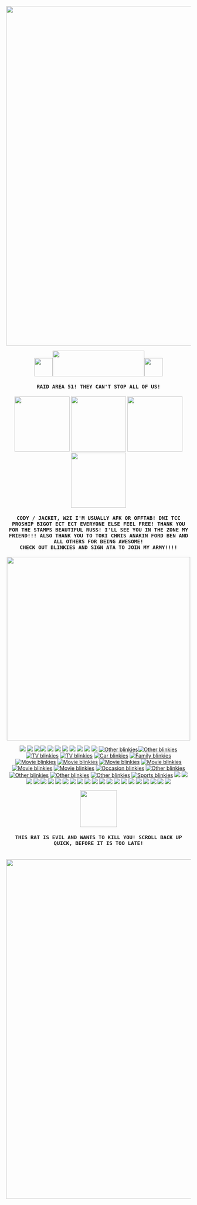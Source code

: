 <img width="925" src="https://horrorgifs.neocities.org/lines/5.gif">
<p align="center">
 <img width="50" src="https://horrorgifs.neocities.org/gifs/Fire/Candle/Candle%20(24).gif"><img width="250" height="70" src="https://horrorgifs.neocities.org/gifs/Bat/Bat%20(20).gif"><img width="50" src="https://horrorgifs.neocities.org/gifs/Fire/Candle/Candle%20(24).gif">
</p>

<h4 align="center"><samp> RAID AREA 51! THEY CAN'T STOP ALL OF US! </samp></h4>
<p align="center">
<h4 align="center"><samp>  </samp></h4>
<p align="center">
  <img width="150" src="https://media2.giphy.com/media/v1.Y2lkPTc5MGI3NjExYTdmcTZwZXp2bDQ3cTd0b2h6aHN1Mjd3eGk3djhjejlsazRtOW1leCZlcD12MV9pbnRlcm5hbF9naWZfYnlfaWQmY3Q9Zw/Oatxwtf5zTSeWDms4Y/giphy.gif"> <img width="150" src="https://media4.giphy.com/media/v1.Y2lkPTc5MGI3NjExZHppankzNDhveGVxZXBxMmNsMnVvMTYzOXJtcHk5YjFoOWl6eWZrayZlcD12MV9pbnRlcm5hbF9naWZfYnlfaWQmY3Q9Zw/pMW6KaoRhXFmbQAlNQ/giphy.gif"> <img width="150" src="https://media3.giphy.com/media/v1.Y2lkPTc5MGI3NjExMHVpOHJiYnRvcm9hano5bGxudDF4dTVkZTh3ZHdqZTE2dm5oaGRqciZlcD12MV9pbnRlcm5hbF9naWZfYnlfaWQmY3Q9Zw/CBQW6Q5f4opQ3ohPvd/giphy.gif"> <img width="150" src="https://media0.giphy.com/media/v1.Y2lkPTc5MGI3NjExemM1aXRyeWtlZXJ2dG03ZWIwN2ZzN3ptNzVkY2k5OHZsYXd2ZWdrMSZlcD12MV9pbnRlcm5hbF9naWZfYnlfaWQmY3Q9Zw/3RnZYBictfqnTnjaPr/giphy.gif">
</p>
<h4 align="center"><samp> CODY / JACKET, W2I I'M USUALLY AFK OR OFFTAB! DNI TCC PROSHIP BIGOT ECT ECT EVERYONE ELSE FEEL FREE!
THANK YOU FOR THE STAMPS BEAUTIFUL RUSS! I'LL SEE YOU IN THE ZONE MY FRIEND!!! ALSO THANK YOU TO TOKI CHRIS ANAKIN FORD BEN AND ALL OTHERS FOR BEING AWESOME!
</br>
 CHECK OUT BLINKIES AND SIGN ATA TO JOIN MY ARMY!!!!</samp></h4>
<p align="center">
<img width="500" src="https://horrorgifs.neocities.org/lines/7.gif">
 
<p align="center"> <img src="https://64.media.tumblr.com/730a12071eeb7bb7744d64cb55c4a289/7683caff4be9ee79-78/s250x400/fbf2e3449021f5620278a64626ab8c36861e453c.gifv"> <img src="https://64.media.tumblr.com/cd187abcced77c1ef497dba90e1b49c5/7683caff4be9ee79-66/s250x400/ce736444129c475b3f2d2183eeeeda07960953a2.gif"> <img src="https://64.media.tumblr.com/02aafb8de5336865a1c6627c78eb3795/4da3e75336d50353-3f/s250x400/0931249f8a827c65ddab5736d5f2ede93ac04c58.gifv"><img src="https://64.media.tumblr.com/b0ed84fb82ff17197ca671df837b7259/4da3e75336d50353-a8/s250x400/31d7b8915fb9ee9974e3a9f9ac4fba08b6f1057a.gifv"> <img src="https://64.media.tumblr.com/dcf0b22872903d4340efa4efe3c5f255/5999ac10681896d0-69/s250x400/f6bd42b0c7021be00209699d1cd86f293e670003.gifv"> <img src="https://64.media.tumblr.com/513b3567e3b6b43db024189c8594142d/782c1e423cdeb9ad-b7/s250x400/d5c30969de20978ec8782b4b393a75d28fe457d8.gifv"> <img src="(https://64.media.tumblr.com/8329e11ab34172ada7ec1083fb1fa01f/ce8d6971ff0b799e-e0/s250x400/4b7606dfd9b78dabf30ed8afd786a99269ca183b.gifv)"> <img src="https://64.media.tumblr.com/4487bc558c7931915a77079a9aced9e7/009203b5b20f7e02-31/s250x400/97dc39edbb2ed0da04cfe76efb1293bfb399fb22.gifv"> <img src="https://64.media.tumblr.com/81b037ac54a7261e22622e430e6fb2c6/5ecaa4b8aa8cbc9a-97/s250x400/9b62ed617d0f25c8dd2283eb7e9c039ec34b12ef.gifv"> <img src="https://64.media.tumblr.com/4d19f83d48938e72ea352ada5ec262f9/5ecaa4b8aa8cbc9a-5d/s250x400/d4e0758975decfc0846f3d73da4c02daa95088a2.gifv"> <img src="https://64.media.tumblr.com/51d7c045b4b3cdd17d06787c17298226/213c5f5f1557a395-2b/s250x400/0c3af783bdacab25fa6b49239bea8bb29cb7a827.gifv"? <img src="https://64.media.tumblr.com/cc6bca1f215d06335e452cc48ab1ce81/213c5f5f1557a395-72/s250x400/f21e303b211babf3fd0303b23baf5a0946e368ca.gifv"> <a href="http://blinki.es/other"><img src="http://blinki.es/blinkies/other/super-green.gif" alt="Other blinkies" ></a><a href="http://blinki.es/other"><img src="http://blinki.es/blinkies/other/impregnated-by-aliens.gif" alt="Other blinkies" ></a>
<a href="http://blinki.es/tv"><img src="http://blinki.es/blinkies/tv/visited-by-kermit.gif" alt="TV blinkies" ></a> <a href="http://blinki.es/tv"><img src="http://blinki.es/blinkies/tv/i-want-to-believe.gif" alt="TV blinkies" ></a> <a href="http://blinki.es/car"><img src="http://blinki.es/blinkies/car/hot-rods.gif" alt="Car blinkies" ></a> <a href="http://blinki.es/family"><img src="http://blinki.es/blinkies/family/married-life.gif" alt="Family blinkies" ></a> <a href="http://blinki.es/movie"><img src="http://blinki.es/blinkies/movie/soylent-green.gif" alt="Movie blinkies" ></a> <a href="http://blinki.es/movie"><img src="http://blinki.es/blinkies/movie/silence-of-the-lambs.gif" alt="Movie blinkies" ></a> <a href="http://blinki.es/movie"><img src="http://blinki.es/blinkies/movie/et.gif" alt="Movie blinkies" ></a> <a href="http://blinki.es/movie"><img src="http://blinki.es/blinkies/movie/pulp-fiction.gif" alt="Movie blinkies" ></a> <a href="http://blinki.es/movie"><img src="http://blinki.es/blinkies/movie/rocky-horror-picture-show.gif" alt="Movie blinkies" ></a> <a href="http://blinki.es/movie"><img src="http://blinki.es/blinkies/movie/seven.gif" alt="Movie blinkies" ></a> <a href="http://blinki.es/occasion"><img src="http://blinki.es/blinkies/occasion/fall.gif" alt="Occasion blinkies" ></a> <a href="http://blinki.es/other"><img src="http://blinki.es/blinkies/other/braindead.gif" alt="Other blinkies" ></a> <a href="http://blinki.es/other"><img src="http://blinki.es/blinkies/other/alien-love-child.gif" alt="Other blinkies" ></a> <a href="http://blinki.es/other"><img src="http://blinki.es/blinkies/other/save-the-earth.gif" alt="Other blinkies" ></a> <a href="http://blinki.es/other"><img src="http://blinki.es/blinkies/other/eye-of-newt.gif" alt="Other blinkies" ></a> <a href="http://blinki.es/sports"><img src="http://blinki.es/blinkies/sports/i-love-fishing.gif" alt="Sports blinkies" ></a> <img src="https://adriansblinkiecollection.neocities.org/d6.gif" ></a> <img src="https://adriansblinkiecollection.neocities.org/d2.gif"> <a/> <img src="https://adriansblinkiecollection.neocities.org/d13.gif"> </a> <img src="https://adriansblinkiecollection.neocities.org/d15.gif"> </a> <img src="https://adriansblinkiecollection.neocities.org/d27.gif"> </a> <img src="https://adriansblinkiecollection.neocities.org/d33.gif"> </a> <img src="https://adriansblinkiecollection.neocities.org/d55.gif"> </a> <img src="https://adriansblinkiecollection.neocities.org/e11.gif"> </a> <img src="https://adriansblinkiecollection.neocities.org/k8.gif"> </a> <img src="https://adriansblinkiecollection.neocities.org/k9.gif"> </a> <img src="https://adriansblinkiecollection.neocities.org/k10.gif"> </a> <img src="https://adriansblinkiecollection.neocities.org/k1.gif"> </a> <img src="https://adriansblinkiecollection.neocities.org/k2.gif"> </a> <img src="https:
//adriansblinkiecollection.neocities.org/k15.gif"> </a> <img src="https://adriansblinkiecollection.neocities.org/k30.gif"> </a> <img src="https://adriansblinkiecollection.neocities.org/k33.gif"> </a> <img src="https://adriansblinkiecollection.neocities.org/b/mousebites.gif"> </a> <img src="https://adriansblinkiecollection.neocities.org/y36.gif"> </a> <img src="https://blinkies.neocities.org/b/display/0069-alien.gif"> </a> <img src="https://adriansblinkiecollection.neocities.org/d21.gif"> </a> <img src="https://i.imgur.com/hrdSb0J.gif"> </a> <img src="https://i.imgur.com/a0xhUFt.gif"> </a>
</p>
<p align="center">
 <img width="100" src="https://horrorgifs.neocities.org/gifs/Creature/Creature%20(3).gif">
</p>
<h4 align="center"><samp> THIS RAT IS EVIL AND WANTS TO KILL YOU! SCROLL BACK UP QUICK, BEFORE IT IS TOO LATE! </samp></h4>
<br>
<img width="925" src="https://horrorgifs.neocities.org/lines/5.gif">
